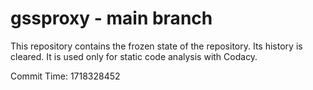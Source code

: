 # gssproxy - main branch

This repository contains the frozen state of the repository.
Its history is cleared. It is used only for static code
analysis with Codacy.

Commit Time: 1718328452